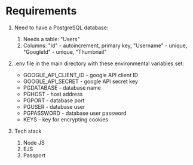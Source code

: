 # Requirements

1. Need to have a PostgreSQL database:

   1. Needs a table: "Users"
   2. Columns: "Id" - autoincrement, primary key, "Username" - unique, "GoogleId" - unique, "Thumbnail"

2. .env file in the main directory with these environmental variables set:

   - GOOGLE_API_CLIENT_ID - google API client ID
   - GOOGLE_API_SECRET - google API secret key
   - PGDATABASE - database name
   - PGHOST - host address
   - PGPORT - database port
   - PGUSER - database user
   - PGPASSWORD - database user password
   - KEYS - key for encrypting cookies

3. Tech stack
   1. Node JS
   2. EJS
   3. Passport
